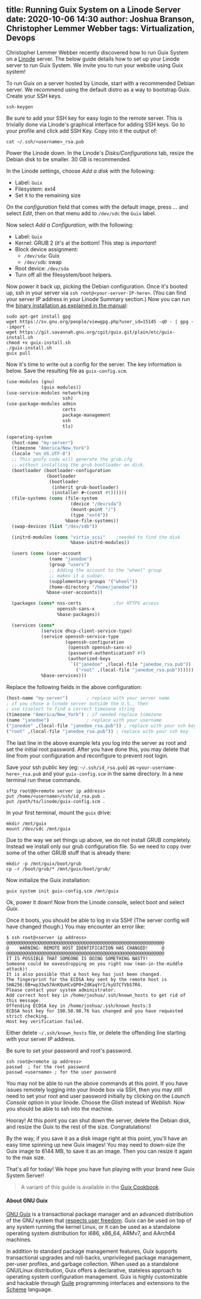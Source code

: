 title: Running Guix System on a Linode Server
date: 2020-10-06 14:30
author: Joshua Branson, Christopher Lemmer Webber
tags: Virtualization, Devops
---

Christopher Lemmer Webber recently discovered how to run Guix System on a
[Linode](https://www.linode.com/) server.  The below guide details how to set up
your Linode server to run Guix System. We invite you to run your website using
Guix system!

To run Guix on a server hosted by Linode,
start with a recommended Debian server.  We recommend using the default
distro as a way to bootstrap Guix. Create your SSH keys.

```
ssh-keygen
```

Be sure to add your SSH key for easy login to the remote server.
This is trivially done via Linode's graphical interface for adding
SSH keys.  Go to your profile and click add SSH Key.
Copy into it the output of:

```
cat ~/.ssh/<username>_rsa.pub
```

Power the Linode down. In the Linode's _Disks/Configurations_ tab, resize
the Debian disk to be smaller.  30 GB is recommended.

In the Linode settings, choose _Add a disk_ with the following:
- Label: `Guix`
- Filesystem: ext4
- Set it to the remaining size

On the _configuration_ field that comes with the default image, press
_..._ and select _Edit_, then on that menu add to `/dev/sdc` the `Guix`
label.

Now select _Add a Configuration_, with the following:
- Label: `Guix`
- Kernel: GRUB 2 (it's at the bottom!  This step is *important*!
- Block device assignment:
  - `/dev/sda`: Guix
  - `/dev/sdb`: swap
- Root device: `/dev/sda`
- Turn off all the filesystem/boot helpers.

Now power it back up, picking the Debian configuration.  Once it's booted up,
ssh in your server via `ssh root@<your-server-IP-here>`. (You can find your
server IP address in your Linode Summary section.)  Now you can run the
[binary installation as explained in the
manual](https://guix.gnu.org/manual/en/html_node/Binary-Installation.html):

```
sudo apt-get install gpg
wget https://sv.gnu.org/people/viewgpg.php?user_id=15145 -qO - | gpg --import -
wget https://git.savannah.gnu.org/cgit/guix.git/plain/etc/guix-install.sh
chmod +x guix-install.sh
./guix-install.sh
guix pull
```

Now it's time to write out a config for the server.  The key information
is below. Save the resulting file as `guix-config.scm`.

```scheme
(use-modules (gnu)
             (guix modules))
(use-service-modules networking
                     ssh)
(use-package-modules admin
                     certs
                     package-management
                     ssh
                     tls)

(operating-system
  (host-name "my-server")
  (timezone "America/New_York")
  (locale "en_US.UTF-8")
  ;; This goofy code will generate the grub.cfg
  ;; without installing the grub bootloader on disk.
  (bootloader (bootloader-configuration
               (bootloader
                (bootloader
                 (inherit grub-bootloader)
                 (installer #~(const #t))))))
  (file-systems (cons (file-system
                        (device "/dev/sda")
                        (mount-point "/")
                        (type "ext4"))
                      %base-file-systems))
  (swap-devices (list "/dev/sdb"))

  (initrd-modules (cons "virtio_scsi"    ;needed to find the disk
                        %base-initrd-modules))

  (users (cons (user-account
                (name "janedoe")
                (group "users")
                ;; Adding the account to the "wheel" group
                ;; makes it a sudoer.
                (supplementary-groups '("wheel"))
                (home-directory "/home/janedoe"))
               %base-user-accounts))

  (packages (cons* nss-certs            ;for HTTPS access
                   openssh-sans-x
                   %base-packages))

  (services (cons*
             (service dhcp-client-service-type)
             (service openssh-service-type
                      (openssh-configuration
                       (openssh openssh-sans-x)
                       (password-authentication? #f)
                       (authorized-keys
                        `(("janedoe" ,(local-file "janedoe_rsa.pub"))
                          ("root" ,(local-file "janedoe_rsa.pub"))))))
             %base-services)))
```

Replace the following fields in the above configuration:

```scheme
(host-name "my-server")       ; replace with your server name
; if you chose a linode server outside the U.S., then
; use tzselect to find a correct timezone string
(timezone "America/New_York") ; if needed replace timezone
(name "janedoe")              ; replace with your username
("janedoe" ,(local-file "janedoe_rsa.pub")) ; replace with your ssh key
("root" ,(local-file "janedoe_rsa.pub")) ; replace with your ssh key
```

The last line in the above example lets you log into the server as root
and set the initial root password.  After you have done this, you may
delete that line from your configuration and reconfigure to prevent root
login.

Save your ssh public key (eg: `~/.ssh/id_rsa.pub`) as
`<your-username-here>_rsa.pub` and your `guix-config.scm` in the
same directory.  In a new terminal run these commands.

```
sftp root@@<remote server ip address>
put /home/<username>/ssh/id_rsa.pub .
put /path/to/linode/guix-config.scm .
```

In your first terminal, mount the `guix` drive:

```
mkdir /mnt/guix
mount /dev/sdc /mnt/guix
```

Due to the way we set things up above, we do not install GRUB
completely.  Instead we install only our grub configuration file.  So we
need to copy over some of the other GRUB stuff that is already there:

```
mkdir -p /mnt/guix/boot/grub
cp -r /boot/grub/* /mnt/guix/boot/grub/
```

Now initialize the Guix installation:

```
guix system init guix-config.scm /mnt/guix
```

Ok, power it down!
Now from the Linode console, select boot and select _Guix_.

Once it boots, you should be able to log in via SSH!  (The server config
will have changed though.)  You may encounter an error like:

```
$ ssh root@<server ip address>
@@@@@@@@@@@@@@@@@@@@@@@@@@@@@@@@@@@@@@@@@@@@@@@@@@@@@@@@@@@
@    WARNING: REMOTE HOST IDENTIFICATION HAS CHANGED!     @
@@@@@@@@@@@@@@@@@@@@@@@@@@@@@@@@@@@@@@@@@@@@@@@@@@@@@@@@@@@
IT IS POSSIBLE THAT SOMEONE IS DOING SOMETHING NASTY!
Someone could be eavesdropping on you right now (man-in-the-middle attack)!
It is also possible that a host key has just been changed.
The fingerprint for the ECDSA key sent by the remote host is
SHA256:0B+wp33w57AnKQuHCvQP0+ZdKaqYrI/kyU7CfVbS7R4.
Please contact your system administrator.
Add correct host key in /home/joshua/.ssh/known_hosts to get rid of this message.
Offending ECDSA key in /home/joshua/.ssh/known_hosts:3
ECDSA host key for 198.58.98.76 has changed and you have requested strict checking.
Host key verification failed.
```

Either delete `~/.ssh/known_hosts` file, or delete the offending line
starting with your server IP address.

Be sure to set your password and root's password.

```
ssh root@<remote ip address>
passwd  ; for the root password
passwd <username> ; for the user password
```

You may not be able to run the above commands at this point.  If you have issues
remotely logging into your linode box via SSH, then you may still need to set
your root and user password initially by clicking on the _Launch Console_ option
in your linode.  Choose the _Glish_ instead of _Weblish_.  Now you should be
able to ssh into the machine.

Hooray!  At this point you can shut down the server, delete the
Debian disk, and resize the Guix to the rest of the size.
Congratulations!

By the way, if you save it as a disk image right at this point, you'll
have an easy time spinning up new Guix images!  You may need to
down-size the Guix image to 6144 MB, to save it as an image.  Then you
can resize it again to the max size.

That's all for today!  We hope you have fun playing with your brand new
Guix System Server!

> A variant of this guide is available in the [Guix
> Cookbook](https://guix.gnu.org/cookbook/en/html_node/Running-Guix-on-a-Linode-Server.html).

#### About GNU Guix

[GNU Guix](https://guix.gnu.org) is a transactional package
manager and an advanced distribution of the GNU system that [respects
user
freedom](https://www.gnu.org/distros/free-system-distribution-guidelines.html).
Guix can be used on top of any system running the kernel Linux, or it
can be used as a standalone operating system distribution for i686,
x86_64, ARMv7, and AArch64 machines.

In addition to standard package management features, Guix supports
transactional upgrades and roll-backs, unprivileged package management,
per-user profiles, and garbage collection.  When used as a standalone
GNU/Linux distribution, Guix offers a declarative, stateless approach to
operating system configuration management.  Guix is highly customizable
and hackable through [Guile](https://www.gnu.org/software/guile)
programming interfaces and extensions to the
[Scheme](http://schemers.org) language.

